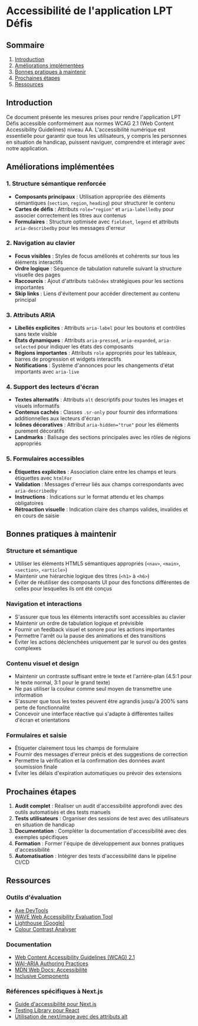 # Accessibilité de l'application LPT Défis

## Sommaire
1. [Introduction](#introduction)
2. [Améliorations implémentées](#améliorations-implémentées)
3. [Bonnes pratiques à maintenir](#bonnes-pratiques-à-maintenir)
4. [Prochaines étapes](#prochaines-étapes)
5. [Ressources](#ressources)

## Introduction

Ce document présente les mesures prises pour rendre l'application LPT Défis accessible conformément aux normes WCAG 2.1 (Web Content Accessibility Guidelines) niveau AA. L'accessibilité numérique est essentielle pour garantir que tous les utilisateurs, y compris les personnes en situation de handicap, puissent naviguer, comprendre et interagir avec notre application.

## Améliorations implémentées

### 1. Structure sémantique renforcée

- **Composants principaux** : Utilisation appropriée des éléments sémantiques (`section`, `region`, `heading`) pour structurer le contenu
- **Cartes de défis** : Attributs `role="region"` et `aria-labelledby` pour associer correctement les titres aux contenus
- **Formulaires** : Structure optimisée avec `fieldset`, `legend` et attributs `aria-describedby` pour les messages d'erreur

### 2. Navigation au clavier

- **Focus visibles** : Styles de focus améliorés et cohérents sur tous les éléments interactifs
- **Ordre logique** : Séquence de tabulation naturelle suivant la structure visuelle des pages
- **Raccourcis** : Ajout d'attributs `tabIndex` stratégiques pour les sections importantes
- **Skip links** : Liens d'évitement pour accéder directement au contenu principal

### 3. Attributs ARIA

- **Libellés explicites** : Attributs `aria-label` pour les boutons et contrôles sans texte visible
- **États dynamiques** : Attributs `aria-pressed`, `aria-expanded`, `aria-selected` pour indiquer les états des composants
- **Régions importantes** : Attributs `role` appropriés pour les tableaux, barres de progression et widgets interactifs
- **Notifications** : Système d'annonces pour les changements d'état importants avec `aria-live`

### 4. Support des lecteurs d'écran

- **Textes alternatifs** : Attributs `alt` descriptifs pour toutes les images et visuels informatifs
- **Contenus cachés** : Classes `.sr-only` pour fournir des informations additionnelles aux lecteurs d'écran
- **Icônes décoratives** : Attribut `aria-hidden="true"` pour les éléments purement décoratifs
- **Landmarks** : Balisage des sections principales avec les rôles de régions appropriés

### 5. Formulaires accessibles

- **Étiquettes explicites** : Association claire entre les champs et leurs étiquettes avec `htmlFor`
- **Validation** : Messages d'erreur liés aux champs correspondants avec `aria-describedby`
- **Instructions** : Indications sur le format attendu et les champs obligatoires
- **Rétroaction visuelle** : Indication claire des champs valides, invalides et en cours de saisie

## Bonnes pratiques à maintenir

### Structure et sémantique

- Utiliser les éléments HTML5 sémantiques appropriés (`<nav>`, `<main>`, `<section>`, `<article>`)
- Maintenir une hiérarchie logique des titres (`<h1>` à `<h6>`)
- Éviter de réutiliser des composants UI pour des fonctions différentes de celles pour lesquelles ils ont été conçus

### Navigation et interactions

- S'assurer que tous les éléments interactifs sont accessibles au clavier
- Maintenir un ordre de tabulation logique et prévisible
- Fournir un feedback visuel et sonore pour les actions importantes
- Permettre l'arrêt ou la pause des animations et des transitions
- Éviter les actions déclenchées uniquement par le survol ou des gestes complexes

### Contenu visuel et design

- Maintenir un contraste suffisant entre le texte et l'arrière-plan (4.5:1 pour le texte normal, 3:1 pour le grand texte)
- Ne pas utiliser la couleur comme seul moyen de transmettre une information
- S'assurer que tous les textes peuvent être agrandis jusqu'à 200% sans perte de fonctionnalité
- Concevoir une interface réactive qui s'adapte à différentes tailles d'écran et orientations

### Formulaires et saisie

- Étiqueter clairement tous les champs de formulaire
- Fournir des messages d'erreur précis et des suggestions de correction
- Permettre la vérification et la confirmation des données avant soumission finale
- Éviter les délais d'expiration automatiques ou prévoir des extensions

## Prochaines étapes

1. **Audit complet** : Réaliser un audit d'accessibilité approfondi avec des outils automatisés et des tests manuels
2. **Tests utilisateurs** : Organiser des sessions de test avec des utilisateurs en situation de handicap
3. **Documentation** : Compléter la documentation d'accessibilité avec des exemples spécifiques
4. **Formation** : Former l'équipe de développement aux bonnes pratiques d'accessibilité
5. **Automatisation** : Intégrer des tests d'accessibilité dans le pipeline CI/CD

## Ressources

### Outils d'évaluation
- [Axe DevTools](https://www.deque.com/axe/)
- [WAVE Web Accessibility Evaluation Tool](https://wave.webaim.org/)
- [Lighthouse (Google)](https://developers.google.com/web/tools/lighthouse)
- [Colour Contrast Analyser](https://www.tpgi.com/color-contrast-checker/)

### Documentation
- [Web Content Accessibility Guidelines (WCAG) 2.1](https://www.w3.org/TR/WCAG21/)
- [WAI-ARIA Authoring Practices](https://www.w3.org/TR/wai-aria-practices-1.1/)
- [MDN Web Docs: Accessibilité](https://developer.mozilla.org/fr/docs/Web/Accessibility)
- [Inclusive Components](https://inclusive-components.design/)

### Références spécifiques à Next.js
- [Guide d'accessibilité pour Next.js](https://nextjs.org/docs/app/building-your-application/routing/accessibility)
- [Testing Library pour React](https://testing-library.com/docs/react-testing-library/intro/)
- [Utilisation de next/image avec des attributs alt](https://nextjs.org/docs/app/api-reference/components/image) 